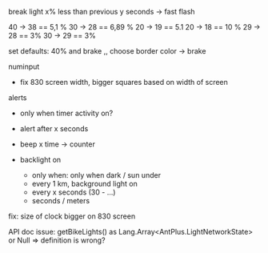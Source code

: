 break light
x% less than previous y seconds
-> fast flash

40 -> 38 == 5,1 %
30 -> 28 == 6,89 %
20 -> 19 == 5.1
20 -> 18 == 10 %
29 -> 28 == 3%
30 -> 29 == 3%


set defaults: 40% and brake ,,
choose border color -> brake

numinput
 - fix 830 screen width, bigger squares based on width of screen

alerts
- only when timer activity on?
- alert after x seconds
- beep x time -> counter

- backlight on
    - only when: only when dark / sun under
    - every 1 km, background light on
    - every x seconds (30 - ...)
    - seconds / meters

fix: size of clock bigger on 830 screen

API doc issue:
 getBikeLights() as Lang.Array<AntPlus.LightNetworkState> or Null  => definition is wrong?

  